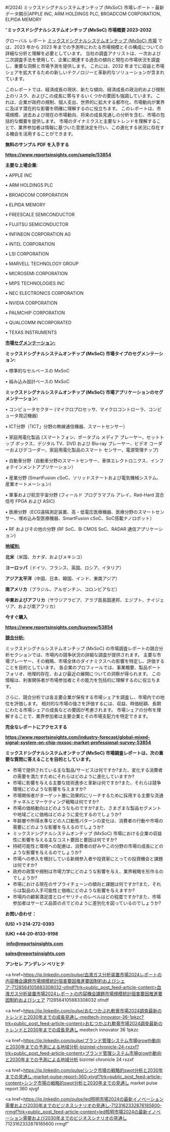 #(2024) ミックスドシグナルシステムオンチップ (MxSoC) 市場レポート – 最新データ開示|APPLE INC, ARM HOLDINGS PLC, BROADCOM CORPORATION, ELPIDA MEMORY

"<strong>ミックスドシグナルシステムオンチップ (MxSoC) 市場概要 2023-2032</strong>

グローバル レポート <a href=https://www.reportsinsights.com/sample/53854>ミックスドシグナルシステムオンチップ (MxSoC) 市場</a> では、2023 年から 2023 年までの予測年にわたる市場規模とその構成についての詳細な分析と理解を必要としています。 当社の調査アナリストは、一次および二次調査手法を使用して、企業に関連する過去の傾向と現在の市場状況を調査し、重要な洞察と市場予測を提供します。 これには、2032 年までに収益と市場シェアを拡大​​するための新しいテクノロジーと革新的なソリューションが含まれています。

このレポートでは、経済成長の現状、新たな傾向、経済成長の政治的および規制上のリスク、およびこの成長に寄与するいくつかの要因も強調しています。 これは、企業が政府の規制、個人支出、世界的に拡大する都市化、市場動向が業界に及ぼす潜在的な影響を明確に理解するのに役立ちます。 このレポートは、市場規模、過去および現在の市場動向、将来の成長見通しの分析を含む、市場の包括的な概要を提供します。 市場のダイナミクスと主要なトレンドを理解することで、業界参加者は情報に基づいた意思決定を行い、この進化する状況に存在する機会を活用することができます。

<strong><b>無料のサンプル PDF を入手する</b></strong>

<a href=https://www.reportsinsights.com/sample/53854><strong><u>https://www.reportsinsights.com/sample/53854</u></strong></a>

<strong>主要な上場企業:</strong>

• APPLE INC

• ARM HOLDINGS PLC

• BROADCOM CORPORATION

• ELPIDA MEMORY

• FREESCALE SEMICONDUCTOR

• FUJITSU SEMICONDUCTOR

• INFINEON CORPORATION AG

• INTEL CORPORATION

• LSI CORPORATION

• MARVELL TECHNOLOGY GROUP

• MICROSEMI CORPORATION

• MIPS TECHNOLOGIES INC

• NEC ELECTRONICS CORPORATION

• NVIDIA CORPORATION

• PALMCHIP CORPORATION

• QUALCOMM INCORPORATED

• TEXAS INSTRUMENTS

<strong><u>市場セグメンテーション</u></strong><strong><u>:</u></strong>

<strong>ミックスドシグナルシステムオンチップ (MxSoC) 市場タイプのセグメンテーション:</strong>

• 標準的なセルベースの MxSoC

• 組み込み設計ベースの MxSoC

<strong>ミックスドシグナルシステムオンチップ (MxSoC) 市場アプリケーションのセグメンテーション:</strong>

• コンピュータセクター (マイクロプロセッサ、マイクロコントローラ、コンピュータ周辺機器)

• ICT分野（「ICT」分野の無線通信機器、スマートセンサー）

• 家庭用電化製品 (スマートフォン、ポータブル メディア プレーヤー、セットトップ ボックス、デジタル TV、DVD および Blu-ray プレーヤー、ビデオ コーダーおよびデコーダー、家庭用電化製品のスマート センサー、電源管理チップ)

• 自動車分野（自動車分野のスマートセンサー、車体エレクトロニクス、インフォテインメントアプリケーション）

• 産業分野 (SmartFusion cSoC、ソリッドステートおよび電気機械システム、産業オートメーション)

• 軍事および航空宇宙分野 (フィールド プログラマブル アレイ、Rad-Hard 混合信号 FPGA および ASIC)

• 医療分野（ECG遠隔測定装置、高・低電圧医療機器、医療分野のスマートセンサー、埋め込み型医療機器、SmartFusion cSoC、SoC搭載ナノロボット）

• RF およびその他の分野 (RF SoC、Bi CMOS SoC、RADAR 通信アプリケーション)

<strong><u>地域別</u></strong><strong><u>:</u></strong>

<strong>北米</strong>（米国、カナダ、およびメキシコ）

<strong>ヨーロッパ</strong>（ドイツ、フランス、英国、ロシア、イタリア）

<strong>アジア太平洋</strong>（中国、日本、韓国、インド、東南アジア）

<strong>南アメリカ</strong>（ブラジル、アルゼンチン、コロンビアなど）

<strong>中東およびアフリカ</strong>（サウジアラビア、アラブ首長国連邦、エジプト、ナイジェリア、および南アフリカ）

<strong>今すぐ購入</strong>

<a href=https://www.reportsinsights.com/buynow/53854><strong><u>https://www.reportsinsights.com/buynow/53854</u></strong></a>

<strong><u>競合分析:</u></strong>

ミックスドシグナルシステムオンチップ (MxSoC) の市場調査レポートの競合分析セクションでは、市場内の競争状況の詳細な調査が提供されます。 主要な市場プレーヤー、その戦略、市場全体のダイナミクスへの影響を特定し、評価することを目的としています。 各企業のプロフィールでは、事業概要、製品ポートフォリオ、地理的存在、および最近の展開についての洞察が得られます。 この情報は、利害関係者が市場参加者とその能力を包括的に理解するのに役立ちます。

さらに、競合分析では各主要企業が保有する市場シェアを調査し、市場内での地位を評価します。 相対的な市場の強さを評価するには、収益、時価総額、長期にわたる市場シェアの成長などの要因が考慮されます。 市場シェアの分布を理解することで、業界参加者は主要企業とその市場支配力を特定できます。

<strong>完全なレポートにアクセスする</strong>

<a href=https://www.reportsinsights.com/industry-forecast/global-mixed-signal-system-on-chip-mxsoc-market-professional-survey-53854><strong><u><b>https://www.reportsinsights.com/industry-forecast/global-mixed-signal-system-on-chip-mxsoc-market-professional-survey-53854</b></u></strong></a>

<strong><b>ミックスドシグナルシステムオンチップ (MxSoC) 市場調査レポートは、次の重要な質問に答えることを目的としています。</b></strong>
<ul>
  <li>市場で提供されている主な製品/サービスは何ですか?また、変化する消費者の需要を満たすためにそれらはどのように進化していますか?</li>
  <li>市場に影響を与える主要な技術進歩と革新は何ですか?また、それらは競争環境にどのような影響を与えますか?</li>
  <li>市場関係者がターゲット層に効果的にリーチするために採用する主要な流通チャネルとマーケティング戦略は何ですか?</li>
  <li>市場の価格動向はどのようなものですか?また、さまざまな製品セグメントや地域ごとに価格はどのように変化するのでしょうか?</li>
  <li>年齢層や所得水準などの人口動態パターンの変化は、消費者の行動や市場の需要にどのような影響を与えるのでしょうか?</li>
  <li>ミックスドシグナルシステムオンチップ (MxSoC) 市場における企業の収益性に影響を与える主なコスト要因と要因は何ですか?</li>
  <li>持続可能性と環境への配慮は、消費者の好みやこの分野の市場の成長にどのような影響を与えるのでしょうか?</li>
  <li>市場への参入を検討している新規参入者や投資家にとっての投資機会と課題は何ですか?</li>
  <li>政府の政策や規制は市場力学にどのような影響を与え、業界戦略を形作るのでしょうか?</li>
  <li>市場における現在のサプライチェーンの傾向と課題は何ですか?また、それらは製品の入手可能性と価格にどのような影響を与えますか?</li>
  <li>市場内の顧客満足度とロイヤリティのレベルはどの程度ですか?また、市場参加者はサービス品質の点でどのように差別化を図っているのでしょうか?</li>
</ul>
<strong>お問い合わせ：</strong>

<strong>(US) +1-214-272-0393</strong>

<strong>(UK) +44-20-8133-9198</strong>

<strong> </strong><a href=info@reportsinsights.com><strong><u>info@reportsinsights.com</u></strong></a>

<a href=sales@reportsinsights.com><strong><u>sales@reportsinsights.com</u></strong></a>

<strong>アンセレ アンデレン ベリヒテ</strong>

<a href=https://jp.linkedin.com/pulse/血液ガス分析装置市場2024レポートの内容機会課題市場規模統計阻害要因推進要因制約およびシェア-7128564105883308032-ofndf?trk=public_post_feed-article-content>血液ガス分析装置市場2024レポートの内容機会課題市場規模統計阻害要因推進要因制約およびシェア 7128564105883308032 ofndf</a>

<a href=https://jp.linkedin.com/pulse/おむつかぶれ軟膏市場2024調査最新のトレンドと2030年までの成長見通し-medtech-innovator-36-1pkzc?trk=public_post_feed-article-content>おむつかぶれ軟膏市場2024調査最新のトレンドと2030年までの成長見通し medtech innovator 36 1pkzc</a>

<a href=https://jp.linkedin.com/pulse/ブランド管理システム市場growth動向と2030年までの予測による地域分析-bizintel-chronicle-24-rxzxf?trk=public_post_feed-article-content>ブランド管理システム市場growth動向と2030年までの予測による地域分析 bizintel chronicle 24 rxzxf</a>

<a href=https://jp.linkedin.com/pulse/シンク市場の戦略的swot分析と2030年までの見通し-market-pulse-report-360-xjvgf?trk=public_post_feed-article-content>シンク市場の戦略的swot分析と2030年までの見通し market pulse report 360 xjvgf</a>

<a href=https://jp.linkedin.com/pulse/led照明市場2024の最新イノベーション需要および2030年までのビジネスシナリオの見通し-7123162332876185600-rrmgf?trk=public_post_feed-article-content>led照明市場2024の最新イノベーション需要および2030年までのビジネスシナリオの見通し 7123162332876185600 rrmgf</a>"
